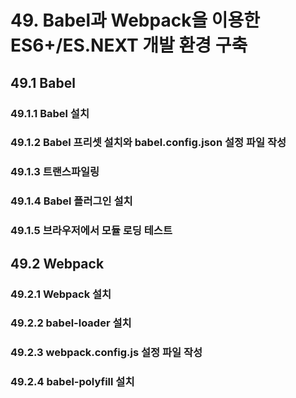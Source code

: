 # 49. Babel과 Webpack을 이용한 ES6+/ES.NEXT 개발 환경 구축
## 49.1 Babel
### 49.1.1 Babel 설치
### 49.1.2 Babel 프리셋 설치와 babel.config.json 설정 파일 작성
### 49.1.3 트랜스파일링
### 49.1.4 Babel 플러그인 설치
### 49.1.5 브라우저에서 모듈 로딩 테스트
## 49.2 Webpack
### 49.2.1 Webpack 설치
### 49.2.2 babel-loader 설치
### 49.2.3 webpack.config.js 설정 파일 작성
### 49.2.4 babel-polyfill 설치
